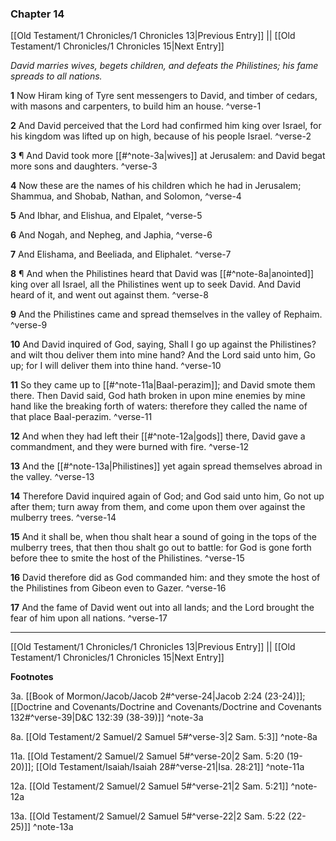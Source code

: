 ### Chapter 14

[[Old Testament/1 Chronicles/1 Chronicles 13|Previous Entry]]  ||  [[Old Testament/1 Chronicles/1 Chronicles 15|Next Entry]]

*David marries wives, begets children, and defeats the Philistines; his fame spreads to all nations.*

**1**  Now Hiram king of Tyre sent messengers to David, and timber of cedars, with masons and carpenters, to build him an house. ^verse-1

**2**  And David perceived that the Lord had confirmed him king over Israel, for his kingdom was lifted up on high, because of his people Israel. ^verse-2

**3**  ¶ And David took more [[#^note-3a|wives]] at Jerusalem: and David begat more sons and daughters. ^verse-3

**4**  Now these are the names of his children which he had in Jerusalem; Shammua, and Shobab, Nathan, and Solomon, ^verse-4

**5**  And Ibhar, and Elishua, and Elpalet, ^verse-5

**6**  And Nogah, and Nepheg, and Japhia, ^verse-6

**7**  And Elishama, and Beeliada, and Eliphalet. ^verse-7

**8**  ¶ And when the Philistines heard that David was [[#^note-8a|anointed]] king over all Israel, all the Philistines went up to seek David. And David heard of it, and went out against them. ^verse-8

**9**  And the Philistines came and spread themselves in the valley of Rephaim. ^verse-9

**10**  And David inquired of God, saying, Shall I go up against the Philistines? and wilt thou deliver them into mine hand? And the Lord said unto him, Go up; for I will deliver them into thine hand. ^verse-10

**11**  So they came up to [[#^note-11a|Baal-perazim]]; and David smote them there. Then David said, God hath broken in upon mine enemies by mine hand like the breaking forth of waters: therefore they called the name of that place Baal-perazim. ^verse-11

**12**  And when they had left their [[#^note-12a|gods]] there, David gave a commandment, and they were burned with fire. ^verse-12

**13**  And the [[#^note-13a|Philistines]] yet again spread themselves abroad in the valley. ^verse-13

**14**  Therefore David inquired again of God; and God said unto him, Go not up after them; turn away from them, and come upon them over against the mulberry trees. ^verse-14

**15**  And it shall be, when thou shalt hear a sound of going in the tops of the mulberry trees, that then thou shalt go out to battle: for God is gone forth before thee to smite the host of the Philistines. ^verse-15

**16**  David therefore did as God commanded him: and they smote the host of the Philistines from Gibeon even to Gazer. ^verse-16

**17**  And the fame of David went out into all lands; and the Lord brought the fear of him upon all nations. ^verse-17


---
[[Old Testament/1 Chronicles/1 Chronicles 13|Previous Entry]]  ||  [[Old Testament/1 Chronicles/1 Chronicles 15|Next Entry]]


**Footnotes**


3a. [[Book of Mormon/Jacob/Jacob 2#^verse-24|Jacob 2:24 (23-24)]]; [[Doctrine and Covenants/Doctrine and Covenants/Doctrine and Covenants 132#^verse-39|D&C 132:39 (38-39)]] ^note-3a

8a. [[Old Testament/2 Samuel/2 Samuel 5#^verse-3|2 Sam. 5:3]] ^note-8a

11a. [[Old Testament/2 Samuel/2 Samuel 5#^verse-20|2 Sam. 5:20 (19-20)]]; [[Old Testament/Isaiah/Isaiah 28#^verse-21|Isa. 28:21]] ^note-11a

12a. [[Old Testament/2 Samuel/2 Samuel 5#^verse-21|2 Sam. 5:21]] ^note-12a

13a. [[Old Testament/2 Samuel/2 Samuel 5#^verse-22|2 Sam. 5:22 (22-25)]] ^note-13a